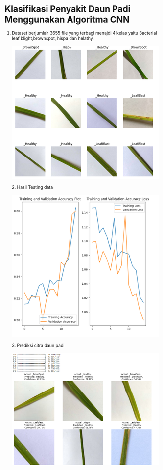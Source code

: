 <h1>Klasifikasi Penyakit Daun Padi Menggunakan Algoritma CNN</h1>
<ol> 
  <li>Dataset berjumlah 3655 file yang terbagi menajdi 4 kelas yaitu Bacterial leaf blight,brownspot, hispa dan helathy.
  <br><br>
  <img src="https://github.com/Nazifatul-Fadhilah/klasifikasi-penyakit-daun-padi/blob/main/dataset.png"/>
  <br><br>
  2. Hasil Testing data
  <br><br>
  <img src='https://github.com/Nazifatul-Fadhilah/klasifikasi-penyakit-daun-padi/blob/main/Akurasi.png'/>
  <br><br>
  3. Prediksi citra daun padi
  <br><br>
  <img src="https://github.com/Nazifatul-Fadhilah/klasifikasi-penyakit-daun-padi/blob/main/Prediksi%20Daun%20Padi.png"/>
</ol>
